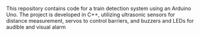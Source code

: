 This repository contains code for a train detection system using an Arduino Uno. The project is developed in C++, utilizing ultrasonic sensors for distance measurement, servos to control barriers, and buzzers and LEDs for audible and visual alarm
